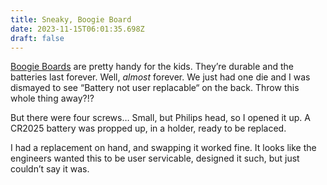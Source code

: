 ```yaml
---
title: Sneaky, Boogie Board
date: 2023-11-15T06:01:35.698Z
draft: false
---
```

[Boogie Boards](https://en.wikipedia.org/wiki/Boogie_board_(product)) are pretty handy for the kids. They’re durable and the batteries last forever. Well, *almost* forever. We just had one die and I was dismayed to see “Battery not user replacable“ on the back. Throw this whole thing away?!?

But there were four screws… Small, but Philips head, so I opened it up. A CR2025 battery was propped up, in a holder, ready to be replaced. 

I had a replacement on hand, and swapping it worked fine. It looks like the engineers wanted this to be user servicable, designed it such, but just couldn’t say it was.